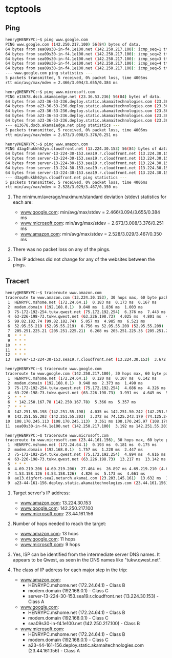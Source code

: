 # tcptools

## Ping

```bash
henry@HENRYPC:~$ ping www.google.com
PING www.google.com (142.250.217.100) 56(84) bytes of data.
64 bytes from sea09s30-in-f4.1e100.net (142.250.217.100): icmp_seq=1 ttl=117 time=3.66 ms
64 bytes from sea09s30-in-f4.1e100.net (142.250.217.100): icmp_seq=2 ttl=117 time=3.06 ms
64 bytes from sea09s30-in-f4.1e100.net (142.250.217.100): icmp_seq=3 ttl=117 time=2.47 ms
64 bytes from sea09s30-in-f4.1e100.net (142.250.217.100): icmp_seq=4 ttl=117 time=3.04 ms
64 bytes from sea09s30-in-f4.1e100.net (142.250.217.100): icmp_seq=5 ttl=117 time=3.25 ms
--- www.google.com ping statistics ---
5 packets transmitted, 5 received, 0% packet loss, time 4005ms
rtt min/avg/max/mdev = 2.466/3.094/3.655/0.384 ms
```

```bash
henry@HENRYPC:~$ ping www.microsoft.com
PING e13678.dscb.akamaiedge.net (23.36.53.236) 56(84) bytes of data.
64 bytes from a23-36-53-236.deploy.static.akamaitechnologies.com (23.36.53.236): icmp_seq=1 ttl=55 time=2.86 ms
64 bytes from a23-36-53-236.deploy.static.akamaitechnologies.com (23.36.53.236): icmp_seq=2 ttl=55 time=3.38 ms
64 bytes from a23-36-53-236.deploy.static.akamaitechnologies.com (23.36.53.236): icmp_seq=3 ttl=55 time=2.67 ms
64 bytes from a23-36-53-236.deploy.static.akamaitechnologies.com (23.36.53.236): icmp_seq=4 ttl=55 time=3.21 ms
64 bytes from a23-36-53-236.deploy.static.akamaitechnologies.com (23.36.53.236): icmp_seq=5 ttl=55 time=2.93 ms
--- e13678.dscb.akamaiedge.net ping statistics ---
5 packets transmitted, 5 received, 0% packet loss, time 4006ms
rtt min/avg/max/mdev = 2.673/3.008/3.376/0.251 ms
```

```bash
henry@HENRYPC:~$ ping www.amazon.com
PING d3ag4hukkh62yn.cloudfront.net (13.224.30.153) 56(84) bytes of data.
64 bytes from server-13-224-30-153.sea19.r.cloudfront.net (13.224.30.153): icmp_seq=1 ttl=247 time=2.76 ms
64 bytes from server-13-224-30-153.sea19.r.cloudfront.net (13.224.30.153): icmp_seq=2 ttl=247 time=3.47 ms
64 bytes from server-13-224-30-153.sea19.r.cloudfront.net (13.224.30.153): icmp_seq=3 ttl=247 time=2.53 ms
64 bytes from server-13-224-30-153.sea19.r.cloudfront.net (13.224.30.153): icmp_seq=4 ttl=247 time=3.34 ms
64 bytes from server-13-224-30-153.sea19.r.cloudfront.net (13.224.30.153): icmp_seq=5 ttl=247 time=3.04 ms
--- d3ag4hukkh62yn.cloudfront.net ping statistics ---
5 packets transmitted, 5 received, 0% packet loss, time 4006ms
rtt min/avg/max/mdev = 2.528/3.029/3.467/0.350 ms
```

1. The minimum/average/maximum/standard deviation (stdev) statistics for each are:

   - www.google.com: min/avg/max/stdev = 2.466/3.094/3.655/0.384 ms
   - www.microsoft.com: min/avg/max/stdev = 2.673/3.008/3.376/0.251 ms
   - www.amazon.com: min/avg/max/stdev = 2.528/3.029/3.467/0.350 ms
2. There was no packet loss on any of the pings.
3. The IP address did not change for any of the websites between the pings.

## Tracert

```bash
henry@HENRYPC:~$ traceroute www.amazon.com
traceroute to www.amazon.com (13.224.30.153), 30 hops max, 60 byte packets
 1  HENRYPC.mshome.net (172.24.64.1)  0.183 ms  0.173 ms  0.167 ms
 2  modem.domain (192.168.0.1)  0.840 ms  1.836 ms  1.003 ms
 3  75-172-192-254.tukw.qwest.net (75.172.192.254)  6.376 ms  7.443 ms  7.148 ms
 4  63-226-198-73.tukw.qwest.net (63.226.198.73)  4.025 ms  4.801 ms  4.906 ms
 5  99.82.182.74 (99.82.182.74)  5.057 ms  4.985 ms  6.521 ms
 6  52.95.55.219 (52.95.55.219)  6.756 ms 52.95.55.209 (52.95.55.209)  5.959 ms 52.95.55.219 (52.95.55.219)  6.213 ms
 7  205.251.225.21 (205.251.225.21)  6.268 ms 205.251.225.35 (205.251.225.35)  5.899 ms 205.251.225.49 (205.251.225.49)  6.079 ms
 8  * * *
 9  * * *
10  * * *
11  * * *
12  * * *
13  server-13-224-30-153.sea19.r.cloudfront.net (13.224.30.153)  3.672 ms  3.421 ms  3.238 ms
```

```bash
henry@HENRYPC:~$ traceroute www.google.com
traceroute to www.google.com (142.250.217.100), 30 hops max, 60 byte packets
 1  HENRYPC.mshome.net (172.24.64.1)  0.120 ms  0.107 ms  0.142 ms
 2  modem.domain (192.168.0.1)  0.940 ms  2.373 ms  1.490 ms
 3  75-172-192-254.tukw.qwest.net (75.172.192.254)  4.686 ms  4.326 ms  4.116 ms
 4  63-226-198-73.tukw.qwest.net (63.226.198.73)  3.991 ms  4.645 ms  5.984 ms
 5  * * *
 6  * 142.250.167.78 (142.250.167.78)  5.366 ms  5.357 ms
 7  * * *
 8  142.251.55.198 (142.251.55.198)  4.035 ms 142.251.50.242 (142.251.50.242)  4.488 ms 74.125.243.177 (74.125.243.177)  5.168 ms
 9  142.251.55.203 (142.251.55.203)  3.372 ms 74.125.243.179 (74.125.243.179)  8.521 ms 74.125.243.194 (74.125.243.194)  3.579 ms
10  108.170.245.113 (108.170.245.113)  3.361 ms 108.170.245.97 (108.170.245.97)  4.696 ms 108.170.245.113 (108.170.245.113)  3.450 ms
11  sea09s30-in-f4.1e100.net (142.250.217.100)  3.192 ms 142.251.55.203 (142.251.55.203)  3.416 ms sea09s30-in-f4.1e100.net (142.250.217.100)  2.334 ms
```

```bash
henry@HENRYPC:~$ traceroute www.microsoft.com
traceroute to www.microsoft.com (23.44.161.156), 30 hops max, 60 byte packets
 1  HENRYPC.mshome.net (172.24.64.1)  0.193 ms  0.181 ms  0.175 ms
 2  modem.domain (192.168.0.1)  1.757 ms  1.228 ms  2.447 ms
 3  75-172-192-254.tukw.qwest.net (75.172.192.254)  4.894 ms  4.816 ms  5.450 ms
 4  63-226-198-73.tukw.qwest.net (63.226.198.73)  13.217 ms  13.142 ms  4.174 ms
 5  * * *
 6  4.69.219.206 (4.69.219.206)  27.464 ms  26.897 ms 4.69.219.210 (4.69.219.210)  5.633 ms
 7  4.53.158.126 (4.53.158.126)  4.826 ms  5.173 ms  4.661 ms
 8  ae13.digfort-sea2.netarch.akamai.com (23.203.145.161)  13.632 ms  11.959 ms  11.413 ms
 9  a23-44-161-156.deploy.static.akamaitechnologies.com (23.44.161.156)  2.792 ms  2.666 ms  2.535 ms
 ```

1. Target server's IP address:
   - www.amazon.com: 13.224.30.153
   - www.google.com: 142.250.217.100
   - www.microsoft.com: 23.44.161.156

2. Number of hops needed to reach the target:
   - www.amazon.com: 13 hops
   - www.google.com: 11 hops
   - www.microsoft.com: 9 hops

3. Yes, ISP can be identified from the intermediate server DNS names. It appears to be Qwest, as seen in the DNS names like "tukw.qwest.net".

4. The class of IP address for each major step in the trip:
   - www.amazon.com:
     - HENRYPC.mshome.net (172.24.64.1) - Class B
     - modem.domain (192.168.0.1) - Class C
     - server-13-224-30-153.sea19.r.cloudfront.net (13.224.30.153) - Class A
   - www.google.com:
     - HENRYPC.mshome.net (172.24.64.1) - Class B
     - modem.domain (192.168.0.1) - Class C
     - sea09s30-in-f4.1e100.net (142.250.217.100) - Class B
   - www.microsoft.com:
     - HENRYPC.mshome.net (172.24.64.1) - Class B
     - modem.domain (192.168.0.1) - Class C
     - a23-44-161-156.deploy.static.akamaitechnologies.com (23.44.161.156) - Class A
